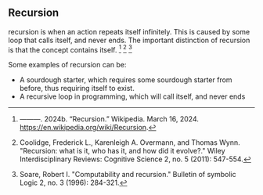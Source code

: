 ## Recursion

recursion is when an action repeats itself infinitely. This is caused by some loop that calls itself, and never ends. The important distinction of recursion is that the concept contains itself. [^WikiRecursion] [^Recursion1] [^Recursion2]

Some examples of recursion can be:

- A sourdough starter, which requires some sourdough starter from before, thus requiring itself to exist. 
- A recursive loop in programming, which will call itself, and never ends

[^WikiRecursion]: ———. 2024b. “Recursion.” Wikipedia. March 16, 2024. https://en.wikipedia.org/wiki/Recursion.

[^Recursion1]: Coolidge, Frederick L., Karenleigh A. Overmann, and Thomas Wynn. "Recursion: what is it, who has it, and how did it evolve?." Wiley Interdisciplinary Reviews: Cognitive Science 2, no. 5 (2011): 547-554.

[^Recursion2]: Soare, Robert I. "Computability and recursion." Bulletin of symbolic Logic 2, no. 3 (1996): 284-321.
